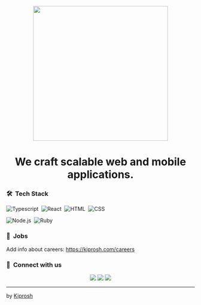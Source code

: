 <p align="center"><img src="https://res.cloudinary.com/trackive/image/upload//kiprosh%202.0/logo.svg" width="360px"></p>

<h1 align="center">We craft scalable web and mobile applications.</h1>

### 🛠 &nbsp;Tech Stack

![Typescript](https://img.shields.io/badge/-Typescript-05122A?style=flat&logo=typescript)&nbsp;
![React](https://img.shields.io/badge/-React-05122A?style=flat&logo=react)&nbsp;
![HTML](https://img.shields.io/badge/-HTML-05122A?style=flat&logo=HTML5)&nbsp;
![CSS](https://img.shields.io/badge/-CSS-05122A?style=flat&logo=CSS3&logoColor=1572B6)&nbsp;

![Node.js](https://img.shields.io/badge/-Node.js-05122A?style=flat&logo=node.js&logoColor=339933)&nbsp;
![Ruby](https://img.shields.io/badge/-Ruby-05122A?style=flat&logo=ruby&logoColor=A91401)

### 🚀 &nbsp;Jobs

Add info about careers: https://kiprosh.com/careers
&nbsp;

### :link: &nbsp;Connect with us

<p align="center">
<a target="_blank" rel="noopener" href="https://www.linkedin.com/company/kiprosh/mycompany/"><img src="https://img.shields.io/badge/-Kiprosh-0E76A8?style=for-the-badge&logo=linkedin"/></a>
<a target="_blank" rel="noopener" href="mailto:hello@kiprosh.com"><img src="https://img.shields.io/badge/-mail@kiprosh.com-D14836?style=for-the-badge&logo=gmail&logoColor=white"/></a>
<a target="_blank" rel="noopener" href="https://twitter.com/KiproshHQ"><img src="https://img.shields.io/badge/-Twitter-1DA1F2?style=for-the-badge&logo=twitter&logoColor=white"/></a>
</p>

---
by [Kiprosh](https://www.kiprosh.com)
